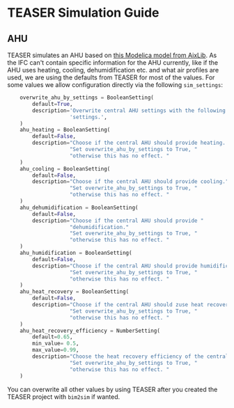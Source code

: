 # TEASER Simulation Guide

## AHU
TEASER simulates an AHU based
on [this Modelica model from AixLib](https://github.com/RWTH-EBC/AixLib/blob/main/AixLib/Airflow/AirHandlingUnit/AHU.mo).
As the IFC can't contain specific information for the AHU currently, like if
the AHU uses heating, cooling, dehumidification etc. and what air profiles are
used, we are using the defaults from TEASER for most of the values.
For some values we allow configuration directly via the following `sim_settings`:
```python
    overwrite_ahu_by_settings = BooleanSetting(
        default=True,
        description='Overwrite central AHU settings with the following '
                    'settings.',
    )
    ahu_heating = BooleanSetting(
        default=False,
        description="Choose if the central AHU should provide heating. "
                    "Set overwrite_ahu_by_settings to True, "
                    "otherwise this has no effect. "
    )
    ahu_cooling = BooleanSetting(
        default=False,
        description="Choose if the central AHU should provide cooling."
                    "Set overwrite_ahu_by_settings to True, "
                    "otherwise this has no effect. "
    )
    ahu_dehumidification = BooleanSetting(
        default=False,
        description="Choose if the central AHU should provide "
                    "dehumidification."
                    "Set overwrite_ahu_by_settings to True, "
                    "otherwise this has no effect. "
    )
    ahu_humidification = BooleanSetting(
        default=False,
        description="Choose if the central AHU should provide humidification."
                    "Set overwrite_ahu_by_settings to True, "
                    "otherwise this has no effect. "
    )
    ahu_heat_recovery = BooleanSetting(
        default=False,
        description="Choose if the central AHU should zuse heat recovery."
                    "Set overwrite_ahu_by_settings to True, "
                    "otherwise this has no effect. "
    )
    ahu_heat_recovery_efficiency = NumberSetting(
        default=0.65,
        min_value= 0.5,
        max_value=0.99,
        description="Choose the heat recovery efficiency of the central AHU."
                    "Set overwrite_ahu_by_settings to True, "
                    "otherwise this has no effect. "
    )
```
You can overwrite all other values by using TEASER after you created the TEASER
project with `bim2sim` if wanted. 